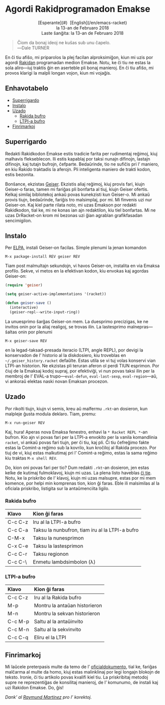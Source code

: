 Agordi Rakidprogramadon Emakse
==============================

<center>[Esperante](#)  [English](/en/emacs-racket)</center>
<center>la 13-an de Februaro 2018</center>
<center>Laste ŝanĝita: la 13-an de Februaro 2018</center>

>Ĉiom da bonaj ideoj ne kuŝas sub unu ĉapelo.<br>
>―Dale TURNER

En ĉi tiu afiŝo, mi priparolos la plej facilan alproksimiĝon, kiun mi uzis por agordi
[Rakidan](https://racket-lang.org) programadan medion Emakse. Notu, ke ĉi tiu ne estas la sola
aliro—iuj traktis ĝin en aserteble pli bonaj manieroj. En ĉi tiu afiŝo, mi provos klarigi la malpli
longan vojon, kiun mi vojaĝis.


Enhavotabelo
------------

- [Superrigardo](#superrigardo)
- [Instalo](#instalo)
- [Uzado](#uzado)
  + [Rakida bufro](#rakidbufro)
  + [LTPI-a bufro](#ltpibufro)
- [Finrimarkoj](#finrimarkoj)


<a name="superrigardo"></a>Superrigardo
---------------------------------------

Redakti Rakidkodon Emakse estis tradicie farita per rudimentaj reĝimoj, kiuj malhavis
flekseblecon. Ili estis kapablaj por taksi nunajn difinojn, lastajn difinojn, kaj tutajn bufrojn,
ĉefparte. Bedaŭrinde, tio ne sufiĉis pri l’ maniero, en kiu Rakido traktadis la aferojn. Pli
inteligenta maniero de trakti kodon, estis bezonita.

Bonŝance, ekzistas [Geiser](http://www.nongnu.org/geiser/). Ekzistis aliaj reĝimoj, kiuj provis
fari, kiujn Geiser-o faras, tamen mi fariĝas pli bonfarta al tiuj, kiujn Geiser ofertis. Kelkaj
similaj bibliotekoj ankaŭ povas kunekzisti kun Geiser-o. Mi ankaŭ provis tiujn, bedaŭrinde, fariĝis
tro malsimplaj, por mi. Mi finvenis uzi nur Geiser-on. Kaj kiel parte rilata noto, mi uzas Emakson
por redakti Rakidkodon, tial ke, mi ne konas ian ajn redaktilon, kiu tiel bonfartas. Mi ne uzas
DrRacket-on krom mi bezonas uzi ĝian agrablan grafikfasadan sencimigilon.


<a name="instalo"></a>Instalo
-----------------------------

Per [ELPA](https://www.emacswiki.org/emacs/ELPA), instali Geiser-on facilas. Simple plenumi la jenan
komandon

    M-x package-install REV geiser REV

Tiam post malmultajn sekundojn, vi havos Geiser-on, instalita en via Emaksa profilo. Sekve, vi metos en
la efektivan kodon, kiu envokas kaj agordas Geiser-on:

```lisp
(require 'geiser)

(setq geiser-active-implementations '(racket))

(defun geiser-save ()
  (interactive)
  (geiser-repl--write-input-ring))
```

La unuesprimo ŝarĝas Geiser-on mem. La duesprimo precizigas, ke ne invitos onin por la aliaj
realigoj, se trovas ilin. La lastesprimo malnepras—ŝaltas onin por plenumi

    M-x geiser-save REV

en la legad-taksad-presada iteracio (LTPI, angle REPL), por devigi la konservadon de l’ historio al
la diskdosiero, kiu troveblas en `~/.geiser_history.racket` defaŭlte. Estas utila se vi tuj volas
konservi vian LTPI-an historion. Ne ekzistas pli teruran aferon ol perdi TIUN esprimon. Por ĉiuj de
la Emaksaj kodoj supraj, por efektiviĝi, vi nun povas taksi ilin per la membroj de l’ EVAL-a
trupo—`eval-defun`, `eval-last-sexp`, `eval-region`—aŭ, vi ankoraŭ elektas naski novan Emaksan
procezon.


<a name="uzado"></a>Uzado
-------------------------

Por rikolti tiujn, kiujn vi semis, kreu aŭ malfermu `.rkt`-an dosieron, kun malpleje ĝusta modula
deklaro. Tiam, premu:

    M-x run-geiser REV

Kaj, hura! Aperas nova Emaksa fenestro, enhavi la `* Racket REPL *`-an bufron. Kio ajn vi povas fari
per la LTPI-a envokito per la vanila komandlinia `racket`, vi ankaŭ povas fari tiujn, per ĉi tiu, kaj
pli. Ĉi tiu ĉefreĝimo fakte estas la Comint-a reĝimo sub la kovrilo, kun kroĉiloj al Rakida
procezo. Por tiuj de vi, kiuj estas malkutimaj pri l’ Comint-a reĝimo, estas la sama reĝimo kiu
traktas `M-x shell REV`.

Do, kion oni povas fari per tio? Dum redakti `.rkt`-an dosieron, jen estas kelke de kutimaj
fulmoklavoj, kiujn mi uzas. La plena listo haveblas [ĉi tie](http://www.nongnu.org/geiser/geiser_5.html#Cheat-sheet).
Notu, ke la priskribo de l’ klavoj, kiujn mi uzas malsupre, estas por mi mem komence, por
helpi min komprenas tion, kion ĝi faras. Eble ili malsimilas al la oficiala priskribo, listigita sur
la antaŭmenciita ligilo.


### <a name="rakidbufro"></a>Rakida bufro

| Klavo   | Kion ĝi faras                                   |
| :------ | :---------------------------------------------- |
| C-c C-z | Iru al la LTPI-a bufro                          |
| C-c C-a | Taksu la nunbufron, tiam iru al la LTPI-a bufro |
| C-M-x   | Taksu la nunesprimon                            |
| C-x C-e | Taksu la lastesprimon                           |
| C-c C-r | Taksu regionon                                  |
| C-c C-\ | Enmetu lambdsimbolon (λ)                        |


### <a name="ltpibufro"></a>LTPI-a bufro

| Klavo   | Kion ĝi faras                  |
| :------ | :----------------------------- |
| C-c C-z | Iru al la Rakida bufro         |
| M-p     | Montru la antaŭan historieron  |
| M-n     | Montru la sekvan historieron   |
| C-c M-p | Saltu al la antaŭinvito        |
| C-c M-n | Saltu al la sekvinvito         |
| C-c C-q | Eliru el la LTPI               |


<a name="finrimarkoj"></a>Finrimarkoj
-------------------------------------

Mi laŭcele preterpasis multe da temo de l’ [oficialdokumento](http://www.nongnu.org/geiser/), tial
ke, fariĝas malĉarma al multe da homo, kiuj estas malinklinaj por legi longajn blokojn de
teksto. Ironie, ĉi tiu artikolo povas kvalifi kiel tiu. La priskribitaj metodoj supre ne
reprezentiĝas de konsilitaj manieroj, de l’ komunumo, de instali kaj uzi Rakidon Emakse. Do, ĝis!

_Dank’ al [Raymund Martinez](https://github.com/zhaqenl) pro l’ korektoj._
